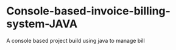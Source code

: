 # Console-based-invoice-billing-system-JAVA
A console based project build using java to manage bill 

